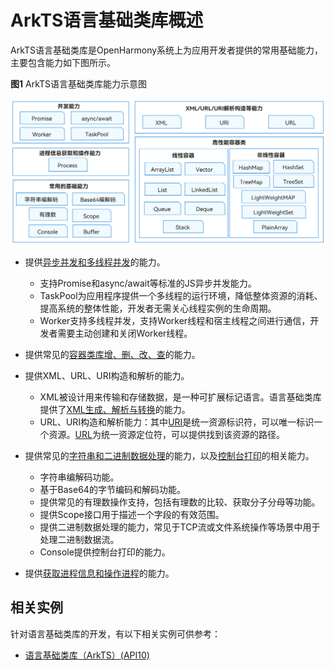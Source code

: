 # ArkTS语言基础类库概述


ArkTS语言基础类库是OpenHarmony系统上为应用开发者提供的常用基础能力，主要包含能力如下图所示。


**图1** ArkTS语言基础类库能力示意图  

![arkts-commonlibrary](figures/arkts-commonlibrary.png)


- 提供[异步并发和多线程并发](concurrency-overview.md)的能力。
  - 支持Promise和async/await等标准的JS异步并发能力。
  - TaskPool为应用程序提供一个多线程的运行环境，降低整体资源的消耗、提高系统的整体性能，开发者无需关心线程实例的生命周期。
  - Worker支持多线程并发，支持Worker线程和宿主线程之间进行通信，开发者需要主动创建和关闭Worker线程。

- 提供常见的[容器类库增、删、改、查](container-overview.md)的能力。


- 提供XML、URL、URI构造和解析的能力。
  - XML被设计用来传输和存储数据，是一种可扩展标记语言。语言基础类库提供了[XML生成、解析与转换](xml-overview.md)的能力。
  - URL、URI构造和解析能力：其中[URI](../reference/apis/js-apis-uri.md)是统一资源标识符，可以唯一标识一个资源。[URL](../reference/apis/js-apis-url.md)为统一资源定位符，可以提供找到该资源的路径。

- 提供常见的[字符串和二进制数据处理](../reference/apis/js-apis-util.md)的能力，以及[控制台打印](../reference/apis/js-apis-logs.md)的相关能力。
  - 字符串编解码功能。
  - 基于Base64的字节编码和解码功能。
  - 提供常见的有理数操作支持，包括有理数的比较、获取分子分母等功能。
  - 提供Scope接口用于描述一个字段的有效范围。
  - 提供二进制数据处理的能力，常见于TCP流或文件系统操作等场景中用于处理二进制数据流。
  - Console提供控制台打印的能力。

- 提供[获取进程信息和操作进程](../reference/apis/js-apis-process.md)的能力。


## 相关实例

针对语言基础类库的开发，有以下相关实例可供参考：

- [语言基础类库（ArkTS）(API10)](https://gitee.com/openharmony/applications_app_samples/tree/master/code/LaunguageBaseClassLibrary/LanguageBaseClassLibrary)
